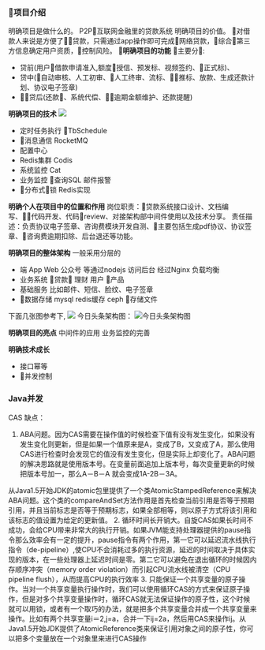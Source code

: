 ### 项目介绍
明确项目是做什么的。
P2P互联网金融里的贷款系统
明确项目的价值。
对借款人来说是方便了贷款，只需通过app操作即可完成网络贷款，综合第三方信息确定用户资质，控制风险。
**明确项目的功能**
主要分:
- 贷前(用户借款申请准入,额度授信、预发标、视频签约、正式标)、
- 贷中(自动审核、人工初审、人工终审、流标、推标、放款、生成还款计划、协议电子签章)
- 贷后(还款、系统代偿、逾期金额维护、还款提醒)

**明确项目的技术**
![](https://i.loli.net/2018/03/24/5ab62dea06a0a.png)
- 定时任务执行 TbSchedule
- 消息通信 RocketMQ
- 配置中心
- Redis集群 Codis
- 系统监控 Cat
- 业务监控 查询SQL 邮件报警
- 分布式锁 Redis实现

**明确个人在项目中的位置和作用**
岗位职责：贷款系统接口设计、文档编写、代码开发、代码review、对接架构部中间件使用以及技术分享。
责任描述：负责协议电子签章、咨询费模块开发自测、主要包括生成pdf协议、协议签章、咨询费逾期扣除、后台退还等功能。

**明确项目的整体架构**
一般采用分层的
- 端 App Web 公众号 等通过nodejs 访问后台 经过Nginx 负载均衡
- 业务系统 贷款 理财 用户 产品
- 基础服务 比如邮件、短信、脸纹、电子签章
- 数据存储 mysql redis缓存 ceph 存储文件

下面几张图参考下,
![](https://i.loli.net/2018/03/25/5ab70fe0a3315.png)
今日头条架构图：
![今日头条架构图](https://i.loli.net/2018/03/25/5ab7117d3a8d4.png)

**明确项目的亮点**
中间件的应用 业务监控的完善

**明确技术成长**
- 接口幂等
- 并发控制


### Java并发
CAS
缺点：
1.  ABA问题。因为CAS需要在操作值的时候检查下值有没有发生变化，如果没有发生变化则更新，但是如果一个值原来是A，变成了B，又变成了A，那么使用CAS进行检查时会发现它的值没有发生变化，但是实际上却变化了。ABA问题的解决思路就是使用版本号。在变量前面追加上版本号，每次变量更新的时候把版本号加一，那么A－B－A 就会变成1A-2B－3A。

从Java1.5开始JDK的atomic包里提供了一个类AtomicStampedReference来解决ABA问题。这个类的compareAndSet方法作用是首先检查当前引用是否等于预期引用，并且当前标志是否等于预期标志，如果全部相等，则以原子方式将该引用和该标志的值设置为给定的更新值。
2. 循环时间长开销大。自旋CAS如果长时间不成功，会给CPU带来非常大的执行开销。如果JVM能支持处理器提供的pause指令那么效率会有一定的提升，pause指令有两个作用，第一它可以延迟流水线执行指令（de-pipeline）,使CPU不会消耗过多的执行资源，延迟的时间取决于具体实现的版本，在一些处理器上延迟时间是零。第二它可以避免在退出循环的时候因内存顺序冲突（memory order violation）而引起CPU流水线被清空（CPU pipeline flush），从而提高CPU的执行效率
3. 只能保证一个共享变量的原子操作。当对一个共享变量执行操作时，我们可以使用循环CAS的方式来保证原子操作，但是对多个共享变量操作时，循环CAS就无法保证操作的原子性，这个时候就可以用锁，或者有一个取巧的办法，就是把多个共享变量合并成一个共享变量来操作。比如有两个共享变量i＝2,j=a，合并一下ij=2a，然后用CAS来操作ij。从Java1.5开始JDK提供了AtomicReference类来保证引用对象之间的原子性，你可以把多个变量放在一个对象里来进行CAS操作

